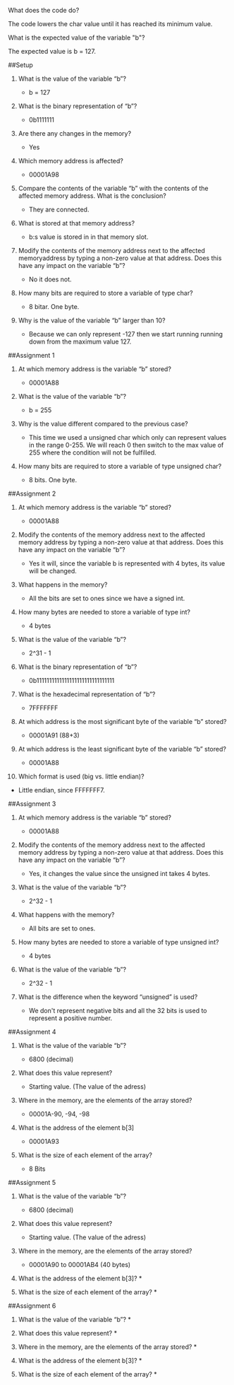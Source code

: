 
What does the code do?

The code lowers the char value until it has reached its minimum value.

What is the expected value of the variable "b"?

The expected value is b = 127.



##Setup

1. What is the value of the variable “b”?

    * b = 127

2. What is the binary representation of “b”?

   * 0b1111111

3. Are there any changes in the memory?
   * Yes

4. Which memory address is affected?
   * 00001A98

5. Compare the contents of the variable “b” with the contents of the affected memory address. What is the conclusion?
   * They are connected.

6. What is stored at that memory address?
   * b:s value is stored in in that memory slot.

7. Modify the contents of the memory address next to the affected memoryaddress by typing a non-zero value at that address. Does this have any impact on the variable “b”?
   * No it does not.

8. How many bits are required to store a variable of type char?
   * 8 bitar. One byte.

9. Why is the value of the variable “b” larger than 10?
   * Because we can only represent -127 then we start running running down from the maximum value 127.
   
   
##Assignment 1
1. At which memory address is the variable “b” stored?
   * 00001A88 
   
2. What is the value of the variable “b”?
   *  b = 255
   
3. Why is the value different compared to the previous case?
   *  This time we used a unsigned char which only can represent values in the range 0-255. We will reach 0 then switch to the max value of 255 where the condition will not be fulfilled.
   
4. How many bits are required to store a variable of type unsigned char?
   *  8 bits. One byte.
   
##Assignment 2
1. At which memory address is the variable “b” stored?
   * 00001A88
   
2. Modify the contents of the memory address next to the affected memory address by typing a non-zero value at that address. Does this have any impact on the variable “b”?
   *  Yes it will, since the variable b is represented with 4 bytes, its value will be changed.

3. What happens in the memory?
   * All the bits are set to ones since we have a signed int.
   
4. How many bytes are needed to store a variable of type int?
   *  4 bytes

5. What is the value of the variable “b”?
   *  2^31 - 1

6. What is the binary representation of “b”?
   * 0b1111111111111111111111111111111

7. What is the hexadecimal representation of “b”?
   *  7FFFFFFF

8. At which address is the most significant byte of the variable “b” stored?
   *  00001A91 (88+3)
   
9. At which address is the least significant byte of the variable “b” stored?
   *   00001A88

10. Which format is used (big vs. little endian)?
   *  Little endian, since FFFFFFF7.
   
##Assignment 3
1. At which memory address is the variable “b” stored?
   *  00001A88

2. Modify the contents of the memory address next to the affected memory address by typing a non-zero value at that address. Does this have any impact on the variable “b”? 
   *  Yes, it changes the value since the unsigned int takes 4 bytes.

3. What is the value of the variable “b”?
   *  2^32 - 1

4. What happens with the memory?
   *  All bits are set to ones.

5. How many bytes are needed to store a variable of type unsigned int?
   *  4 bytes

6. What is the value of the variable “b”?
   *  2^32 - 1

7. What is the difference when the keyword “unsigned” is used?
   *  We don't represent negative bits and all the 32 bits is used to represent a positive number.

##Assignment 4

1. What is the value of the variable “b”?
   *  6800 (decimal)

2. What does this value represent?
   *  Starting value. (The value of the adress)

3. Where in the memory, are the elements of the array stored?
   *  00001A-90, -94, -98

4. What is the address of the element b[3]
   *  00001A93
   

5. What is the size of each element of the array?
   *  8 Bits
   
##Assignment 5
1. What is the value of the variable “b”?
   *  6800 (decimal)

2. What does this value represent?
   *  Starting value. (The value of the adress)

3. Where in the memory, are the elements of the array stored?
   *  00001A90 to 00001AB4 (40 bytes)

4. What is the address of the element b[3]?
   *  

5. What is the size of each element of the array?
   *  

##Assignment 6
1. What is the value of the variable “b”?
   *  

2. What does this value represent?
   *  

3. Where in the memory, are the elements of the array stored?
   *  

4. What is the address of the element b[3]?
   *  

5. What is the size of each element of the array?
   *  
